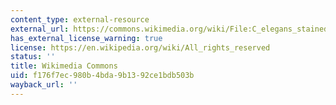 ```yaml
---
content_type: external-resource
external_url: https://commons.wikimedia.org/wiki/File:C_elegans_stained.jpg
has_external_license_warning: true
license: https://en.wikipedia.org/wiki/All_rights_reserved
status: ''
title: Wikimedia Commons
uid: f176f7ec-980b-4bda-9b13-92ce1bdb503b
wayback_url: ''
---
```

